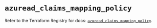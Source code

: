 # `azuread_claims_mapping_policy`

Refer to the Terraform Registry for docs: [`azuread_claims_mapping_policy`](https://registry.terraform.io/providers/hashicorp/azuread/2.50.0/docs/resources/claims_mapping_policy).
